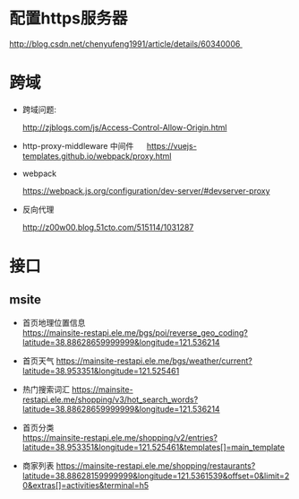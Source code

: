 # 配置https服务器
http://blog.csdn.net/chenyufeng1991/article/details/60340006 


# 跨域
* 跨域问题: 

	http://zjblogs.com/js/Access-Control-Allow-Origin.html
	
* http-proxy-middleware 中间件 
     
	https://vuejs-templates.github.io/webpack/proxy.html

* webpack  

	https://webpack.js.org/configuration/dev-server/#devserver-proxy
	
* 反向代理 

	http://z00w00.blog.51cto.com/515114/1031287
	
	

# 接口
## msite
* 首页地理位置信息			
	https://mainsite-restapi.ele.me/bgs/poi/reverse_geo_coding?latitude=38.88628659999999&longitude=121.536214 	

* 首页天气
	https://mainsite-restapi.ele.me/bgs/weather/current?latitude=38.953351&longitude=121.525461
	
	
* 热门搜索词汇
	https://mainsite-restapi.ele.me/shopping/v3/hot_search_words?latitude=38.88628659999999&longitude=121.536214	

* 首页分类	
	https://mainsite-restapi.ele.me/shopping/v2/entries?latitude=38.953351&longitude=121.525461&templates[]=main_template
	
* 商家列表
	https://mainsite-restapi.ele.me/shopping/restaurants?latitude=38.88628159999999&longitude=121.5361539&offset=0&limit=20&extras[]=activities&terminal=h5	

